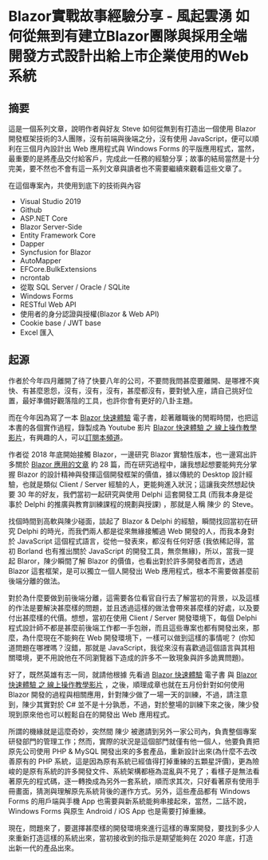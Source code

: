 # Blazor實戰故事經驗分享 - 風起雲湧 如何從無到有建立Blazor團隊與採用全端開發方式設計出給上市企業使用的Web系統

## 摘要

這是一個系列文章，說明作者與好友 Steve 如何從無到有打造出一個使用 Blazor 開發框架技術的3人團隊，沒有前端與後端之分，沒有使用 JavaScript，便可以順利在三個月內設計出 Web 應用程式與 Windows Forms 的平版應用程式，當然，最重要的是將產品交付給客戶，完成此一任務的經驗分享；故事的結局當然是十分完美，要不然也不會有這一系列文章與讀者也不需要繼續來觀看這些文章了。

在這個專案內，共使用到底下的技術與內容 

* Visual Studio 2019
* Github
* ASP.NET Core
* Blazor Server-Side
* Entity Framework Core
* Dapper
* Syncfusion for Blazor
* AutoMapper
* EFCore.BulkExtensions
* ncrontab
* 從取 SQL Server / Oracle / SQLite
* Windows Forms
* RESTful Web API
* 使用者的身分認證與授權(Blazor & Web API)
* Cookie base / JWT base
* Excel 匯入

## 起源

作者於今年四月離開了待了快要八年的公司，不要問我問甚麼要離開、是哪裡不爽快、有甚麼恩怨，沒有，沒有，沒有，甚麼都沒有，要對號入座，請自己挑好位置，最好準備好觀落陰的工具，也許你會有更好的八卦主題。

而在今年因為寫了一本 [Blazor 快速體驗](https://leanpub.com/Blazor-Quick-Overview) 電子書，趁著離職後的閒暇時間，也把這本書的各個實作過程，錄製成為 Youtube 影片 [Blazor 快速體驗 之 線上操作教學影片](https://www.youtube.com/watch?v=SfXJf7Q3dg4&list=PLUHhEA6x1LH-MTqXJTNElSPkYFTMFHvsi)，有興趣的人，可以[訂閱本頻道](https://www.youtube.com/channel/UCowlBYQMT3O6whJwNHkFGVA?view_as=subscriber)。

作者從 2018 年底開始接觸 Blazor，一邊研究 Blazor 實驗性版本，也一邊寫出許多關於 [Blazor 應用的文章](https://csharpkh.blogspot.com/search/label/Blazor) 約 28 篇，而在研究過程中，讓我想起想要能夠充分掌握 Blazor 的設計精神與發揮這個開發框架的價值，據以傳統的 Desktop 設計經驗，也就是類似 Client / Server 經驗的人，更能夠進入狀況；這讓我突然想起快要 30 年的好友，我們當初一起研究與使用 Delphi 這套開發工具 (而我本身是從事於 Delphi 的推廣與教育訓練課程的規劃與授課) ，那就是人稱 陳少 的 Steve。

找個時間到高軟與陳少碰面，談起了 Blazor & Delphi 的經驗，瞬間找回當初在研究 Delphi 的時光，而我們兩人都是從來無緣接觸過 Web 開發的人，而我本身對於 JavaScript 這個程式語言，從他一發表來，都沒有任何好感 (我依稀記得，當初 Borland 也有推出關於 JavaScript 的開發工具，無奈無緣)，所以，當我一提起 Blaror，陳少瞬間了解 Blazor 的價值，也看出對於許多開發者而言，透過 Blazor 這套框架，是可以獨立一個人開發出 Web 應用程式，根本不需要做甚麼前後端分離的做法。

對於為什麼要做到前後端分離，這需要各位看官自行去了解當初的背景，以及這樣的作法是要解決甚麼樣的問題，並且透過這樣的做法會帶來甚麼樣的好處，以及要付出甚麼樣的代價。想想，當初在使用 Client / Server 開發環境下，每個 Delphi 程式設計師不都是甚麼前後端工作都一手包辦，而且這些專案也都有開發出來，那麼，為什麼現在不能夠在 Web 開發環境下，一樣可以做到這樣的事情呢？ (你知道問題在哪裡嗎？沒錯，那就是 JavaScript，我從來沒有喜歡過這個語言與其相關環境，更不用說他在不同瀏覽器下造成的許多不一致現象與許多詭異問題)。

好了，既然英雄有志一同，就請他根據 先看過 [Blazor 快速體驗](https://leanpub.com/Blazor-Quick-Overview) 電子書 與 [Blazor 快速體驗 之 線上操作教學影片](https://www.youtube.com/watch?v=SfXJf7Q3dg4&list=PLUHhEA6x1LH-MTqXJTNElSPkYFTMFHvsi) ，之後，順理成章也就在五月份針對如何使用 Blazor 開發的過程與相關應用，針對陳少做了一場一天的訓練，不過，請注意到，陳少其實對於 C# 並不是十分孰悉，不過，對於整場的訓練下來之後，陳少發現到原來他也可以輕鬆自在的開發出 Web 應用程式。

所謂的機緣就是這麼奇妙，突然間 陳少 被邀請到另外一家公司內，負責整個專案研發部門的管理工作；然而，實際的狀況是這個部門就僅有他一個人，他要負責把原先公司使用 PHP & MySQL 開發出來的多套產品，重新設計出來(為什麼不去改善原有的 PHP 系統，這是因為原有系統已經值得打掉重練的五顆星評價)，更為險峻的是原有系統的許多開發文件、系統架構都極為混亂與不見了；看樣子是無法看著原先的程式碼，逐一轉換成為另外一套系統，順而求其次，只好看著原有使用手冊畫面，猜測與理解原先系統背後的運作方式。另外，這些產品都有 Windows Forms 的用戶端與手機 App 也需要與新系統能夠串接起來，當然，二話不說， Windows Forms 與原生 Android / iOS App 也是需要打掉重練。

現在，問題來了，要選擇甚麼樣的開發環境來進行這樣的專案開發，要找到多少人來重新打造這樣的系統出來，當初接收到的指示是期望能夠在 2020 年底，打造出新一代的產品出來。


